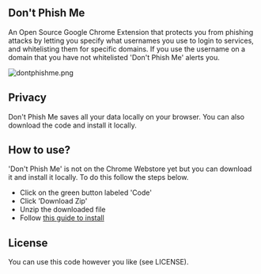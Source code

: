 ## Don't Phish Me

<p>An Open Source Google Chrome Extension that protects you from phishing attacks by letting you specify what usernames you use to login to services, and whitelisting them for specific domains. If you use the username on a domain that you have not whitelisted 'Don't Phish Me' alerts you.</p>

<img src="https://s3-eu-west-1.amazonaws.com/dacod.co.za/images/dontphishme.png" alt="dontphishme.png"/>


## Privacy

<p>Don't Phish Me saves all your data locally on your browser. You can also download the code and install it locally.</p>

## How to use?

<p>'Don't Phish Me' is not on the Chrome Webstore yet but you can download it and install it locally. To do this follow the steps below.</p>

<ul>
	<li>Click on the green button labeled 'Code'</li>
	<li>Click 'Download Zip'</li>
	<li>Unzip the downloaded file</li>
	<li>Follow <a href="https://webkul.com/blog/how-to-install-the-unpacked-extension-in-chrome/" target="_blank">this guide to install</a></li>
</ul>


## License

You can use this code however you like (see LICENSE).